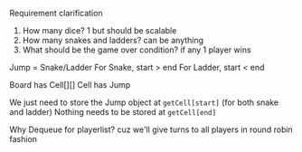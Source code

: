 Requirement clarification
1. How many dice? 1 but should be scalable
2. How many snakes and ladders? can be anything
3. What should be the game over condition? if any 1 player wins


Jump = Snake/Ladder
For Snake, start > end
For Ladder, start < end


Board has Cell[][]
Cell has Jump

We just need to store the Jump object at `getCell[start]` (for both snake and ladder)
Nothing needs to be stored at `getCell[end]`

Why Dequeue for playerlist? cuz we'll give turns to all players in round robin fashion